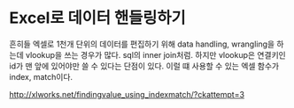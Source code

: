 
Excel로 데이터 핸들링하기
====================

흔히들 엑셀로 1천개 단위의 데이터를 편집하기 위해 data handling, wrangling을 하는데 vlookup을 쓰는 경우가 많다. sql의 inner join처럼. 
하지만 vlookup은 연결키인 id가 맨 앞에 있어야만 쓸 수 있다는 단점이 있다.
이럴 떄 사용할 수 있는 엑셀 함수가 index, match이다. 

http://xlworks.net/findingvalue_using_indexmatch/?ckattempt=3
